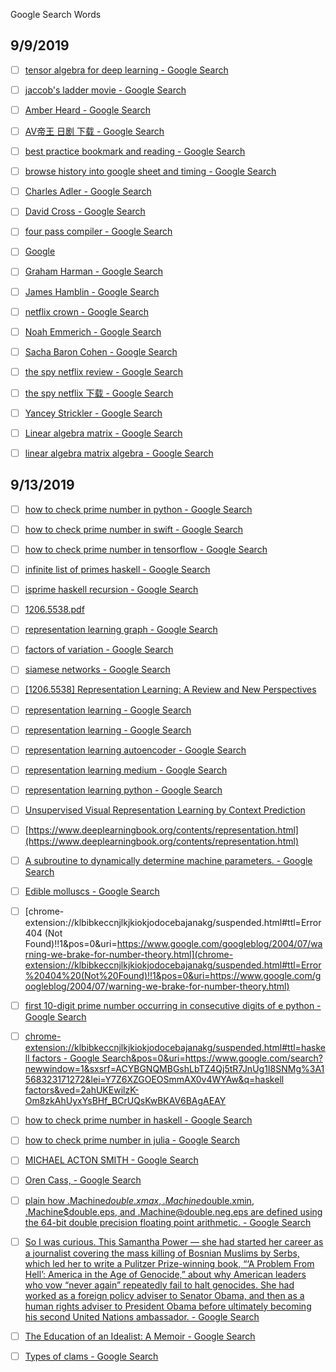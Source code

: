Google Search Words


## 9/9/2019

- [ ] [tensor algebra for deep learning - Google Search](chrome-extension://klbibkeccnjlkjkiokjodocebajanakg/suspended.html#ttl=tensor%20algebra%20for%20deep%20learning%20-%20Google%20Search&pos=0&uri=https://www.google.com/search?q=tensor+algebra+for+deep+learning&oq=tensor+algebra+for+deep+learning&aqs=chrome..69i57j0.7230j1j4&sourceid=chrome&ie=UTF-8)

- [ ] [jaccob's ladder movie - Google Search](chrome-extension://klbibkeccnjlkjkiokjodocebajanakg/suspended.html#ttl=jaccob's%20ladder%20movie%20-%20Google%20Search&pos=0&uri=https://www.google.com/search?newwindow=1&sxsrf=ACYBGNRVLR1hHjTnN1j0w1pHPFXrxPY94w%3A1567941400598&ei=GON0XY6bJJiPr7wPwvG24AE&q=jaccob%27s+ladder+movie&oq=jaccob%27s+ladder+movie&gs_l=psy-ab.3..0i13l10.5001.9395..9973...2.2..0.360.1728.5j4j0j2......0....1..gws-wiz.......0i71j35i304i39j0i13i10.a0Gkwdbj2R4&ved=0ahUKEwiOh9jxjMHkAhWYx4sBHcK4DRwQ4dUDCAs&uact=5)

- [ ] [Amber Heard - Google Search](https://www.google.com/search?newwindow=1&sxsrf=ACYBGNQk7Tb3uNcZFyGt4-qheBW1nHLV_w:1567927138722&q=Amber+Heard&stick=H4sIAAAAAAAAAONgFuLSz9U3MCpMyytKV4KyC8rLKrV4fPPLMlND8h2TS_KLFrFyO-YmpRYpeKQmFqXsYGUEALsn3N05AAAA&sa=X&ved=2ahUKEwjfmYzh18DkAhWlF6YKHeeGAKoQxA0wenoECG0QBQ)

- [ ] [AV帝王 日剧 下载 - Google Search](https://www.google.com/search?q=AV%E5%B8%9D%E7%8E%8B+%E6%97%A5%E5%89%A7+%E4%B8%8B%E8%BD%BD&oq=AV%E5%B8%9D%E7%8E%8B+%E6%97%A5%E5%89%A7+%E4%B8%8B%E8%BD%BD&aqs=chrome..69i57.10941j1j4&sourceid=chrome&ie=UTF-8#disable)

- [ ] [best practice bookmark and reading - Google Search](https://www.google.com/search?q=best+practice+bookmark+and+reading&oq=best+practice+bookmark+and+reading&aqs=chrome..69i57j33.8176j0j1&sourceid=chrome&ie=UTF-8#disable)

- [ ] [browse history into google sheet and timing - Google Search](https://www.google.com/search?q=browse+history+into+google+sheet+and+timing&oq=browse+history+into+google+sheet+and+timing&aqs=chrome..69i57.12085j1j7&sourceid=chrome&ie=UTF-8#disable)

- [ ] [Charles Adler - Google Search](https://www.google.com/search?newwindow=1&sxsrf=ACYBGNQxJdw5E9KA-LRlrJfKVE9Xaf9gnQ:1567934269963&q=Charles+Adler&stick=H4sIAAAAAAAAAONgFuLSz9U3yEtKMioyVeIEsS2SqqrKtfgCUouK8_OCM1NSyxMrixex8jpnJBblpBYrOKbkpBbtYGUEAGWWi9U8AAAA&sa=X&ved=2ahUKEwihxsSp8sDkAhVdL6YKHdnmAowQxA0wcnoECGYQBg)

- [ ] [David Cross - Google Search](https://www.google.com/search?newwindow=1&sxsrf=ACYBGNQxJdw5E9KA-LRlrJfKVE9Xaf9gnQ:1567934269963&q=David+Cross&stick=H4sIAAAAAAAAAONgFuLSz9U3yEtKMioyVeIEsc2NLZIstPgCUouK8_OCM1NSyxMrixexcrsklmWmKDgX5RcX72BlBAA0Y_NOOgAAAA&sa=X&ved=2ahUKEwihxsSp8sDkAhVdL6YKHdnmAowQxA0wcnoECGYQCA)

- [ ] [four pass compiler - Google Search](https://www.google.com/search?q=four+pass+compiler&oq=four+pass+compiler&aqs=chrome..69i57&sourceid=chrome&ie=UTF-8)

- [ ] [Google](https://www.google.com/webhp)

- [ ] [Graham Harman - Google Search](https://www.google.com/search?q=Graham+Harman&oq=Graham&aqs=chrome.1.69i57j69i59j0l3j69i65j69i60j69i61l2.5211j0j7&sourceid=chrome&ie=UTF-8)

- [ ] [James Hamblin - Google Search](https://www.google.com/search?q=James+Hamblin&oq=James+Hamblin&aqs=chrome..69i57&sourceid=chrome&ie=UTF-8)

- [ ] [netflix crown - Google Search](https://www.google.com/search?q=netflix+crown&oq=netflix+crown+&aqs=chrome..69i57j0l6j69i61j69i60.3493j0j1&sourceid=chrome&ie=UTF-8)

- [ ] [Noah Emmerich - Google Search](https://www.google.com/search?newwindow=1&sxsrf=ACYBGNRgMkXhnBT7NSYqaNS_42aWiwvxSw:1567927281769&q=Noah+Emmerich&stick=H4sIAAAAAAAAAONgFuLVT9c3NEw2K7E0yioxU-LUz9U3MMsosEzS4gwJC8l3TC7JL1rEyuuXn5ih4Jqbm1qUmZyxg5URAH5o0R86AAAA&sa=X&ved=2ahUKEwi0jqel2MDkAhW0w4sBHbRrC64QxA0wkAF6BAhwEAY)

- [ ] [Sacha Baron Cohen - Google Search](https://www.google.com/search?newwindow=1&sxsrf=ACYBGNRgMkXhnBT7NSYqaNS_42aWiwvxSw:1567927281769&q=Sacha+Baron+Cohen&stick=H4sIAAAAAAAAAONgFuLVT9c3NEw2K7E0yioxU-LQz9U3SLZMNtDiDAkLyXdMLskvWsQqGJyYnJGo4JRYlJ-n4JyfkZq3g5URAHGusdE9AAAA&sa=X&ved=2ahUKEwi0jqel2MDkAhW0w4sBHbRrC64QxA0wkAF6BAhwEAQ)

- [ ] [the spy netflix review - Google Search](chrome-extension://klbibkeccnjlkjkiokjodocebajanakg/suspended.html#ttl=the%20spy%20netflix%20review%20-%20Google%20Search&pos=0&uri=https://www.google.com/search?q=the%20spy%20netflix%20review)

- [ ] [the spy netflix 下载 - Google Search](https://www.google.com/search?newwindow=1&sxsrf=ACYBGNRgMkXhnBT7NSYqaNS_42aWiwvxSw%3A1567927281769&ei=8at0XfTRLrSHr7wPtNet8Ao&q=the+spy+netflix+%E4%B8%8B%E8%BD%BD&oq=the+spy+netflix+%E4%B8%8B%E8%BD%BD&gs_l=psy-ab.3...23893.39518..39966...25.8..0.133.1503.4j10......0....1..gws-wiz.......0i71j0i131j0i3j0i131i67j33i22i29i30j33i160j0i324j0i22i30.xRzlaAjLCjo&ved=0ahUKEwi0jqel2MDkAhW0w4sBHbRrC64Q4dUDCAs&uact=5#disable)

- [ ] [Yancey Strickler - Google Search](https://www.google.com/search?q=Yancey%20Strickler)

- [ ] [Linear algebra matrix - Google Search](chrome-extension://klbibkeccnjlkjkiokjodocebajanakg/suspended.html#ttl=Linear%20algebra%20matrix%20-%20Google%20Search&pos=0&uri=https://www.google.com/search?newwindow=1&sxsrf=ACYBGNSkjiCUD5-cmGp2beCxwxP1xEJqMQ:1567940820166&q=Linear+algebra+matrix&stick=H4sIAAAAAAAAAHWNvw4BQRyE75gT_8I5kWiIaCSaVaiu8gCeQLf4kZPbJesS655m4jFVKHR082W-zNRnyVD5nVJGLZbW2_QT_KksV2Knf5v52EihU-Uv2kr-ts52J5civWZ7uen7dTPKMyvaTXR-lK3TE6MLl_kvPsL4s-zk8LaM2EItnmFAdIgKUSUaBIiYaBEh0SciokY0iS7RJnpEQgSPaLD-dfQCPQ6nz9YAAAA&sa=X&ved=2ahUKEwi2lfXcisHkAhXFKqYKHaVtDeoQzTooADB8egQIZRAC)

- [ ] [linear algebra matrix algebra - Google Search](https://www.google.com/search?newwindow=1&sxsrf=ACYBGNSkjiCUD5-cmGp2beCxwxP1xEJqMQ:1567940820166&q=linear+algebra+matrix+algebra&tbm=isch&source=univ&sa=X&ved=2ahUKEwi2lfXcisHkAhXFKqYKHaVtDeoQsAR6BAgFEAE)

## 9/13/2019

- [ ] [how to check prime number in python - Google Search](chrome-extension://klbibkeccnjlkjkiokjodocebajanakg/suspended.html#ttl=how%20to%20check%20prime%20number%20in%20python%20-%20Google%20Search&pos=0&uri=https://www.google.com/search?q=how+to+check+prime+number+in+python&oq=how+to+check+prime+number+in+python&aqs=chrome..69i57j0l8.11183j0j1&sourceid=chrome&ie=UTF-8)

- [ ] [how to check prime number in swift - Google Search](chrome-extension://klbibkeccnjlkjkiokjodocebajanakg/suspended.html#ttl=how%20to%20check%20prime%20number%20in%20swift%20-%20Google%20Search&pos=0&uri=https://www.google.com/search?q=how+to+check+prime+number+in+swift&oq=how+to+check+prime+number+in+swift&aqs=chrome..69i57j0.2007j0j1&sourceid=chrome&ie=UTF-8)

- [ ] [how to check prime number in tensorflow - Google Search](chrome-extension://klbibkeccnjlkjkiokjodocebajanakg/suspended.html#ttl=how%20to%20check%20prime%20number%20in%20tensorflow%20-%20Google%20Search&pos=0&uri=https://www.google.com/search?q=how+to+check+prime+number+in+tensorflow&oq=how+to+check+prime+number+in+tensorlfl&aqs=chrome.1.69i57j33.4766j0j1&sourceid=chrome&ie=UTF-8)

- [ ] [infinite list of primes haskell - Google Search](chrome-extension://klbibkeccnjlkjkiokjodocebajanakg/suspended.html#ttl=infinite%20list%20of%20primes%20haskell%20-%20Google%20Search&pos=0&uri=https://www.google.com/search?newwindow=1&sxsrf=ACYBGNQMBGshLbTZ4Qj5tR7JnUg1I8SNMg%3A1568323171272&lei=Y7Z6XZGOEOSmmAX0v4WYAw&q=infinite%20list%20of%20primes%20haskell&ved=2ahUKEwilzK-Om8zkAhUyxYsBHf_BCrUQsKwBKAR6BAgAEAU)

- [ ] [isprime haskell recursion - Google Search](https://www.google.com/search?newwindow=1&sxsrf=ACYBGNQMBGshLbTZ4Qj5tR7JnUg1I8SNMg%3A1568323171272&lei=Y7Z6XZGOEOSmmAX0v4WYAw&q=isprime%20haskell%20recursion&ved=2ahUKEwilzK-Om8zkAhUyxYsBHf_BCrUQsKwBKAB6BAgAEAE)

- [ ] [1206.5538.pdf](https://arxiv.org/pdf/1206.5538.pdf)

- [ ] [representation learning graph - Google Search](https://www.google.com/search?newwindow=1&sxsrf=ACYBGNTldNIA_YthPsZEklPNmWQz-fE4ZA%3A1568332372185&lei=VNp6Xdf0CueWr7wP7Lm20A8&q=representation%20learning%20graph&ved=2ahUKEwiLhN6yvczkAhXNyosBHRIWAfEQsKwBKAJ6BAgAEAM)

- [ ] [factors of variation - Google Search](https://www.google.com/search?newwindow=1&sxsrf=ACYBGNTldNIA_YthPsZEklPNmWQz-fE4ZA%3A1568332372185&lei=VNp6Xdf0CueWr7wP7Lm20A8&q=factors%20of%20variation&ved=2ahUKEwiLhN6yvczkAhXNyosBHRIWAfEQsKwBKAR6BAgAEAU)

- [ ] [siamese networks - Google Search](https://www.google.com/search?newwindow=1&sxsrf=ACYBGNTldNIA_YthPsZEklPNmWQz-fE4ZA%3A1568332372185&lei=VNp6Xdf0CueWr7wP7Lm20A8&q=siamese%20networks&ved=2ahUKEwiLhN6yvczkAhXNyosBHRIWAfEQsKwBKAV6BAgAEAY)

- [ ] [[1206.5538] Representation Learning: A Review and New Perspectives](https://arxiv.org/abs/1206.5538)

- [ ] [representation learning - Google Search](https://www.google.com/search?newwindow=1&sxsrf=ACYBGNTldNIA_YthPsZEklPNmWQz-fE4ZA:1568332372185&q=representation+learning&stick=H4sIAAAAAAAAAOOQMRJKzFRIzEnPL8osycgtVsjJLC6JEi9KLShKLU7NK0ksyczPU8hJTSzKy8xLP8XIpZ-rb5BhmJZnkXGKkQPMycopP8XICWIaZhiaGcLZJQVZUCU5VfGVUKZJVrwBVIVJeXl5IZRtZlgcX3yKkR3Ezioo-8Uo5OiJ7qpFrLicBQD0VBYAxgAAAA&sa=X&ved=2ahUKEwjX7ruvvczkAhVny4sBHeycDfoQzTooADB2egQIXxAC)

- [ ] [representation learning - Google Search](https://www.google.com/search?newwindow=1&sxsrf=ACYBGNTldNIA_YthPsZEklPNmWQz-fE4ZA:1568332372185&q=representation+learning&stick=H4sIAAAAAAAAAOOQMRLNTUzOyMxLVchJTSzKy8xLV8jJLC6JEi9KLShKLU7NK0ksyczPg8ueYuTSz9U3KKosqzAzOcXIDeIYGhtUVsVnnWLkBPGSzMqKyqBsw4zKnBIo28I0uSD7FCOvfrq-oWFSRUpRnmFa3ilGDpCcaUpGOVSZSaVhdhWMnVVsUAxTYmFW8otR1Bebaxex4nIuAFTvLGLhAAAA&sa=X&ved=2ahUKEwjX7ruvvczkAhVny4sBHeycDfoQzTooADB1egQIXBAC)

- [ ] [representation learning autoencoder - Google Search](https://www.google.com/search?newwindow=1&sxsrf=ACYBGNTldNIA_YthPsZEklPNmWQz-fE4ZA:1568332372185&q=representation+learning+autoencoder&sa=X&ved=2ahUKEwjX7ruvvczkAhVny4sBHeycDfoQ1QIoAnoECGAQAw)

- [ ] [representation learning medium - Google Search](https://www.google.com/search?newwindow=1&sxsrf=ACYBGNTldNIA_YthPsZEklPNmWQz-fE4ZA:1568332372185&q=representation+learning+medium&sa=X&ved=2ahUKEwjX7ruvvczkAhVny4sBHeycDfoQ1QIoBnoECGAQBw)

- [ ] [representation learning python - Google Search](https://www.google.com/search?newwindow=1&sxsrf=ACYBGNTldNIA_YthPsZEklPNmWQz-fE4ZA:1568332372185&q=representation+learning+python&sa=X&ved=2ahUKEwjX7ruvvczkAhVny4sBHeycDfoQ1QIoBXoECGAQBg)

- [ ] [Unsupervised Visual Representation Learning by Context Prediction](https://www.cv-foundation.org/openaccess/content_iccv_2015/papers/Doersch_Unsupervised_Visual_Representation_ICCV_2015_paper.pdf)

- [ ] [https://www.deeplearningbook.org/contents/representation.html](https://www.deeplearningbook.org/contents/representation.html)

- [ ] [A subroutine to dynamically determine machine parameters. - Google Search](https://www.google.com/search?q=A+subroutine+to+dynamically+determine+machine+parameters.&oq=A+subroutine+to+dynamically+determine+machine+parameters.&aqs=chrome..69i57j69i64l2&sourceid=chrome&ie=UTF-8)

- [ ] [Edible molluscs - Google Search](https://www.google.com/search?q=Edible+molluscs&oq=Edible+molluscs&aqs=chrome..69i57&sourceid=chrome&ie=UTF-8)

- [ ] [chrome-extension://klbibkeccnjlkjkiokjodocebajanakg/suspended.html#ttl=Error 404 (Not Found)!!1&pos=0&uri=https://www.google.com/googleblog/2004/07/warning-we-brake-for-number-theory.html](chrome-extension://klbibkeccnjlkjkiokjodocebajanakg/suspended.html#ttl=Error%20404%20(Not%20Found)!!1&pos=0&uri=https://www.google.com/googleblog/2004/07/warning-we-brake-for-number-theory.html)

- [ ] [first 10-digit prime number occurring in consecutive digits of e python - Google Search](https://www.google.com/search?newwindow=1&sxsrf=ACYBGNQCe4Wzy030y78dALXxLtk7Woh4sw%3A1568322842640&ei=GrV6XYPcJuWymAX3r4jgCw&q=first+10-digit+prime+number+occurring+in+consecutive+digits+of+e+python&oq=first+10-digit+prime+number+occurring+in+consecutive+digits+of+e+python&gs_l=psy-ab.3...13537.16954..17226...8.2..0.194.834.4j3......0....1..gws-wiz.......0i71j35i39j33i10.NF394_1xhHg&ved=0ahUKEwiD0bbvmczkAhVlGaYKHfcXArwQ4dUDCAs&uact=5)

- [ ] [chrome-extension://klbibkeccnjlkjkiokjodocebajanakg/suspended.html#ttl=haskell factors - Google Search&pos=0&uri=https://www.google.com/search?newwindow=1&sxsrf=ACYBGNQMBGshLbTZ4Qj5tR7JnUg1I8SNMg%3A1568323171272&lei=Y7Z6XZGOEOSmmAX0v4WYAw&q=haskell factors&ved=2ahUKEwilzK-Om8zkAhUyxYsBHf_BCrUQsKwBKAV6BAgAEAY](chrome-extension://klbibkeccnjlkjkiokjodocebajanakg/suspended.html#ttl=haskell%20factors%20-%20Google%20Search&pos=0&uri=https://www.google.com/search?newwindow=1&sxsrf=ACYBGNQMBGshLbTZ4Qj5tR7JnUg1I8SNMg%3A1568323171272&lei=Y7Z6XZGOEOSmmAX0v4WYAw&q=haskell%20factors&ved=2ahUKEwilzK-Om8zkAhUyxYsBHf_BCrUQsKwBKAV6BAgAEAY)

- [ ] [how to check prime number in haskell - Google Search](https://www.google.com/search?q=how+to+check+prime+number+in+haskell&oq=how+to+check+prime+number+in+haskel&aqs=chrome.1.69i57j0.3696j0j1&sourceid=chrome&ie=UTF-8)

- [ ] [how to check prime number in julia - Google Search](https://www.google.com/search?q=how+to+check+prime+number+in+julia&oq=how+to+check+prime+number+in+julia&aqs=chrome..69i57.3382j0j1&sourceid=chrome&ie=UTF-8)

- [ ] [MICHAEL ACTON SMITH - Google Search](https://www.google.com/search?q=MICHAEL+ACTON+SMITH&oq=MICHAEL+ACTON+SMITH&aqs=chrome..69i57j69i60&sourceid=chrome&ie=UTF-8)

- [ ] [Oren Cass, - Google Search](https://www.google.com/search?q=Oren+Cass%2C&oq=Oren+Cass%2C&aqs=chrome..69i57&sourceid=chrome&ie=UTF-8)

- [ ] [plain how .Machine$double.xmax, .Machine$double.xmin, .Machine$double.eps, and .Machine@double.neg.eps are defined using the 64-bit double precision floating point arithmetic. - Google Search](https://www.google.com/search?q=plain+how+.Machine%24double.xmax%2C+.Machine%24double.xmin%2C+.Machine%24double.eps%2C+and+.Machine%40double.neg.eps+are+defined+using+the+64-bit+double+precision+floating+point+arithmetic.&oq=plain+how+.Machine%24double.xmax%2C+.Machine%24double.xmin%2C+.Machine%24double.eps%2C+and+.Machine%40double.neg.eps+are+defined+using+the+64-bit+double+precision+floating+point+arithmetic.&aqs=chrome..69i57.898j0j1&sourceid=chrome&ie=UTF-8#disable)

- [ ] [So I was curious. This Samantha Power — she had started her career as a journalist covering the mass killing of Bosnian Muslims by Serbs, which led her to write a Pulitzer Prize-winning book, “‘A Problem From Hell’: America in the Age of Genocide,” about why American leaders who vow “never again” repeatedly fail to halt genocides. She had worked as a foreign policy adviser to Senator Obama, and then as a human rights adviser to President Obama before ultimately becoming his second United Nations ambassador. - Google Search](https://www.google.com/search?q=So+I+was+curious.+This+Samantha+Power+%E2%80%94+she+had+started+her+career+as+a+journalist+covering+the+mass+killing+of+Bosnian+Muslims+by+Serbs%2C+which+led+her+to+write+a+Pulitzer+Prize-winning+book%2C+%E2%80%9C%E2%80%98A+Problem+From+Hell%E2%80%99%3A+America+in+the+Age+of+Genocide%2C%E2%80%9D+about+why+American+leaders+who+vow+%E2%80%9Cnever+again%E2%80%9D+repeatedly+fail+to+halt+genocides.+She+had+worked+as+a+foreign+policy+adviser+to+Senator+Obama%2C+and+then+as+a+human+rights+adviser+to+President+Obama+before+ultimately+becoming+his+second+United+Nations+ambassador.&oq=So+I+was+curious.+This+Samantha+Power+%E2%80%94+she+had+started+her+career+as+a+journalist+covering+the+mass+killing+of+Bosnian+Muslims+by+Serbs%2C+which+led+her+to+write+a+Pulitzer+Prize-winning+book%2C+%E2%80%9C%E2%80%98A+Problem+From+Hell%E2%80%99%3A+America+in+the+Age+of+Genocide%2C%E2%80%9D+about+why+American+leaders+who+vow+%E2%80%9Cnever+again%E2%80%9D+repeatedly+fail+to+halt+genocides.+She+had+worked+as+a+foreign+policy+adviser+to+Senator+Obama%2C+and+then+as+a+human+rights+adviser+to+President+Obama+before+ultimately+becoming+his+second+United+Nations+ambassador.&aqs=chrome..69i57&sourceid=chrome&ie=UTF-8)

- [ ] [The Education of an Idealist: A Memoir - Google Search](https://www.google.com/search?q=The+Education+of+an+Idealist%3A+A+Memoir&oq=The+Education+of+an+Idealist%3A+A+Memoir&aqs=chrome..69i57j69i64l2j69i60l2&sourceid=chrome&ie=UTF-8)

- [ ] [Types of clams - Google Search](https://www.google.com/search?q=Types+of+clams&oq=Types+of+clams&aqs=chrome..69i57&sourceid=chrome&ie=UTF-8)


